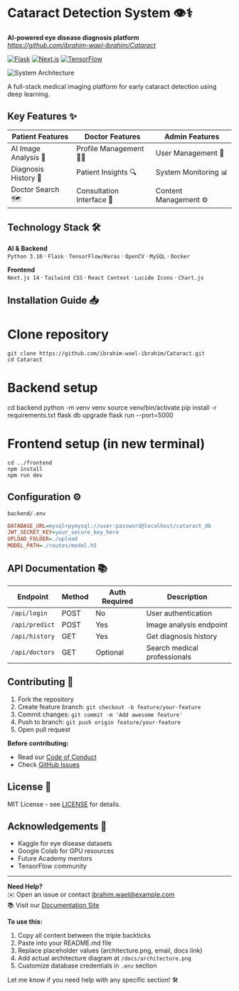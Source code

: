 # Cataract Detection System 👁️⚕️  
**AI-powered eye disease diagnosis platform**  
*https://github.com/ibrahim-wael-ibrahim/Cataract*

[![Flask](https://img.shields.io/badge/Flask-2.2.5-green)](https://flask.palletsprojects.com/)
[![Next.js](https://img.shields.io/badge/Next.js-14.0.3-blue)](https://nextjs.org/)
[![TensorFlow](https://img.shields.io/badge/TensorFlow-2.15.0-orange)](https://www.tensorflow.org/)

![System Architecture](./docs/architecture.png) <!-- Replace with actual path -->

A full-stack medical imaging platform for early cataract detection using deep learning.

## Key Features ✨

| Patient Features            | Doctor Features             | Admin Features              |
|-----------------------------|-----------------------------|-----------------------------|
| AI Image Analysis 📸         | Profile Management 👨💼     | User Management 👥          |
| Diagnosis History 📅         | Patient Insights 🔍         | System Monitoring 📊        |
| Doctor Search 🗺️            | Consultation Interface 💬   | Content Management ⚙️       |

## Technology Stack 🛠️

**AI & Backend**  
`Python 3.10` · `Flask` · `TensorFlow/Keras` · `OpenCV` · `MySQL` · `Docker`

**Frontend**  
`Next.js 14` · `Tailwind CSS` · `React Context` · `Lucide Icons` · `Chart.js`

## Installation Guide 📥

# Clone repository
```
git clone https://github.com/ibrahim-wael-ibrahim/Cataract.git
cd Cataract
```

# Backend setup
cd backend
python -m venv venv
source venv/bin/activate
pip install -r requirements.txt
flask db upgrade
flask run --port=5000

# Frontend setup (in new terminal)
```
cd ../frontend
npm install
npm run dev
```

## Configuration ⚙️

`backend/.env`
```ini
DATABASE_URL=mysql+pymysql://user:password@localhost/cataract_db
JWT_SECRET_KEY=your_secure_key_here
UPLOAD_FOLDER=./upload
MODEL_PATH=./routes/model.h5
```

## API Documentation 📚

| Endpoint          | Method | Auth Required | Description                 |
|-------------------|--------|---------------|-----------------------------|
| `/api/login`      | POST   | No            | User authentication        |
| `/api/predict`    | POST   | Yes           | Image analysis endpoint    |
| `/api/history`    | GET    | Yes           | Get diagnosis history      |
| `/api/doctors`    | GET    | Optional      | Search medical professionals |

## Contributing 🤝

1. Fork the repository
2. Create feature branch: `git checkout -b feature/your-feature`
3. Commit changes: `git commit -m 'Add awesome feature'`
4. Push to branch: `git push origin feature/your-feature`
5. Open pull request

**Before contributing:**
- Read our [Code of Conduct](CODE_OF_CONDUCT.md)
- Check [GitHub Issues](https://github.com/ibrahim-wael-ibrahim/Cataract/issues)

## License 📄

MIT License - see [LICENSE](LICENSE) for details.

## Acknowledgements 🙏

- Kaggle for eye disease datasets
- Google Colab for GPU resources
- Future Academy mentors
- TensorFlow community

---

**Need Help?**  
✉️ Open an issue or contact ibrahim.wael@example.com  
📚 Visit our [Documentation Site](https://cataract-docs.example.com)

**To use this:**
1. Copy all content between the triple backticks
2. Paste into your README.md file
3. Replace placeholder values (architecture.png, email, docs link)
4. Add actual architecture diagram at `/docs/architecture.png`
5. Customize database credentials in `.env` section

Let me know if you need help with any specific section! 🛠️